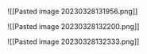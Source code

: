 

![[Pasted image 20230328131956.png]]



![[Pasted image 20230328132200.png]]


![[Pasted image 20230328132333.png]]